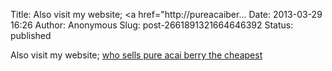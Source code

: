 Title: Also visit my website; <a href="http://pureacaiber...
Date: 2013-03-29 16:26
Author: Anonymous
Slug: post-2661891321664646392
Status: published

  
  
Also visit my website; [who sells pure acai berry the cheapest](http://pureacaiberrymaxreviews.com/)
